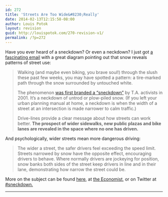```yaml
---
id: 272
title: 'Streets Are Too Wide&#8230;Really'
date: 2014-02-13T12:15:58-08:00
author: Louis Potok
layout: revision
guid: http://louispotok.com/270-revision-v1/
permalink: /?p=272
---
```

Have you ever heard of a sneckdown? Or even a neckdown? I just got [a fascinating email](http://transalt.org/files/news/streetbeat/2014/Feb/0213.html) with a great diagram pointing out that snow reveals patterns of street use:

> Walking (and maybe even biking, you brave soul!) through the slush these past few weeks, you may have spotted a pattern: a tire-marked path through the snow surrounded by untouched white.
> 
> The phenomenon <a href="http://my.transalt.org/site/R?i=5V5IFD0R9r3pdr5SmGb4Mw" target="_blank">was first branded a “sneckdown”</a> by T.A. activists in 2001. It&#8217;s a neckdown of untrod or plow-piled snow. (If you left your urban planning manual at home, a neckdown is when the width of a street at an intersection is made narrower to calm traffic.)
> 
> Drive-lines provide a clear message about how streets can work better. **The prospect of wider sidewalks, new public plazas and bike lanes are revealed in the space where no one has driven.**

And psychologically, wider streets mean more dangerous driving:

> The wider a street, the safer drivers feel exceeding the speed limit. Streets narrowed by snow have the opposite effect, encouraging drivers to behave. Where normally drivers are jockeying for position, snow banks both sides of the street keep drivers in line and in their lane, demonstrating how narrow the street could be.

More on the subject can be found [here](http://usa.streetsblog.org/2014/02/11/can-snow-inspire-better-streets-it-already-has/), at [the Economist](http://www.economist.com/blogs/babbage/2014/02/natural-traffic-control), or on Twitter at [#sneckdown.](https://twitter.com/search?q=%23sneckdown&src=typd)  
****

&nbsp;